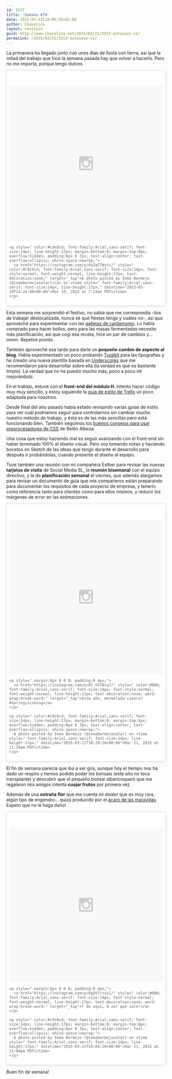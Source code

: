 ```yaml
---
id: 3317
title: 'Semana #70'
date: 2015-03-21T19:06:50+02:00
author: Chavalina
layout: revision
guid: http://www.chavalina.net/2015/03/21/3313-autosave-v1/
permalink: /2015/03/21/3313-autosave-v1/
---
```

La primavera ha llegado junto con unos días de lluvia con tierra, así que la mitad del trabajo que hice la semana pasada hay que volver a hacerlo. Pero no me importa, porque tengo dulces.

<blockquote class="instagram-media" data-instgrm-version="4" style=" background:#FFF; border:0; border-radius:3px; box-shadow:0 0 1px 0 rgba(0,0,0,0.5),0 1px 10px 0 rgba(0,0,0,0.15); margin: 1px; max-width:658px; padding:0; width:99.375%; width:-webkit-calc(100% - 2px); width:calc(100% - 2px);">
  <div style="padding:8px;">
    <div style=" background:#F8F8F8; line-height:0; margin-top:40px; padding:50% 0; text-align:center; width:100%;">
      <div style=" background:url(data:image/png;base64,iVBORw0KGgoAAAANSUhEUgAAACwAAAAsCAMAAAApWqozAAAAGFBMVEUiIiI9PT0eHh4gIB4hIBkcHBwcHBwcHBydr+JQAAAACHRSTlMABA4YHyQsM5jtaMwAAADfSURBVDjL7ZVBEgMhCAQBAf//42xcNbpAqakcM0ftUmFAAIBE81IqBJdS3lS6zs3bIpB9WED3YYXFPmHRfT8sgyrCP1x8uEUxLMzNWElFOYCV6mHWWwMzdPEKHlhLw7NWJqkHc4uIZphavDzA2JPzUDsBZziNae2S6owH8xPmX8G7zzgKEOPUoYHvGz1TBCxMkd3kwNVbU0gKHkx+iZILf77IofhrY1nYFnB/lQPb79drWOyJVa/DAvg9B/rLB4cC+Nqgdz/TvBbBnr6GBReqn/nRmDgaQEej7WhonozjF+Y2I/fZou/qAAAAAElFTkSuQmCC); display:block; height:44px; margin:0 auto -44px; position:relative; top:-22px; width:44px;">
      </div>
    </div>
    
    <p style=" color:#c9c8cd; font-family:Arial,sans-serif; font-size:14px; line-height:17px; margin-bottom:0; margin-top:8px; overflow:hidden; padding:8px 0 7px; text-align:center; text-overflow:ellipsis; white-space:nowrap;">
      <a href="https://instagram.com/p/0aZqT7Nstc/" style=" color:#c9c8cd; font-family:Arial,sans-serif; font-size:14px; font-style:normal; font-weight:normal; line-height:17px; text-decoration:none;" target="_top">A photo posted by Inma Bermejo (@inmabermejosalar)</a> on <time style=" font-family:Arial,sans-serif; font-size:14px; line-height:17px;" datetime="2015-03-19T14:24:00+00:00">Mar 19, 2015 at 7:24am PDT</time>
    </p>
  </div>
</blockquote>



Esta semana me sorprendió el festivo, no sabía que me correspondía -líos de trabajar deslocalizada, nunca sé qué fiestas tengo y cuáles no-, así que aproveché para experimentar con las [galletas de cardamomo](http://www.directoalpaladar.com/postres/galletas-de-cardamomo-y-canela-receta). Lo había comprado para hacer bollos, pero para las masas fermentadas necesito más planificación, así que cogí esa receta, hice un par de cambios y… _mmm_. Repetiré pronto.

También aproveché esa tarde para darle un **pequeño cambio de aspecto al blog**. Había experimentado un poco probando [Typekit](https://typekit.com/) para las tipografías y he creado una nueva plantilla basada en [Underscores](http://underscores.me/) que me recomendaron para desarrollar sobre ella (la verdad es que es bastante limpio). La verdad que no he puesto mucho más, poco a poco iré mejorándolo.

En el trabajo, estuve con el **front-end del módulo H**. Intento hacer código muy muy sencillo, y estoy siguiendo la [guía de estilo de Trello](http://blog.trello.com/heres-the-official-trello-css-guide/) un poco adaptada para nosotros. 

Desde final del año pasado había estado revisando varias guías de estilo para ver cuál podríamos seguir para controlarnos sin cambiar mucho nuestro método de trabajo, y ésta es de las más sencillas pero está funcionando bien. También seguimos los [buenos consejos para usar preprocesadores de CSS](http://belenalbeza.com/the-dangers-of-nesting-abuse-in-css-compilers/) de Belén Albeza. 

Una cosa que estoy haciendo mal es seguir avanzando con el front-end sin haber terminado 100% el diseño visual. Pero voy tomando notas y haciendo bocetos en Sketch de las ideas que tengo durante el desarrollo para después ir probándolas, cuando presente el diseño al equipo.

Tuve también una reunión con mi compañera Esther para revisar las nuevas **tarjetas de visita** de Social Media SL, la **reunión bisemanal** con el equipo directivo, y la de **planificación semanal** el viernes, que además alargamos para revisar un documento de guía que mis compañeros están preparando para documentar los requisitos de cada proyecto de empresa, y tenerlo como referencia tanto para clientes como para ellos mismos, y reducir los márgenes de error en las estimaciones.

<blockquote class="instagram-media" data-instgrm-captioned data-instgrm-version="4" style=" background:#FFF; border:0; border-radius:3px; box-shadow:0 0 1px 0 rgba(0,0,0,0.5),0 1px 10px 0 rgba(0,0,0,0.15); margin: 1px; max-width:658px; padding:0; width:99.375%; width:-webkit-calc(100% - 2px); width:calc(100% - 2px);">
  <div style="padding:8px;">
    <div style=" background:#F8F8F8; line-height:0; margin-top:40px; padding:50% 0; text-align:center; width:100%;">
      <div style=" background:url(data:image/png;base64,iVBORw0KGgoAAAANSUhEUgAAACwAAAAsCAMAAAApWqozAAAAGFBMVEUiIiI9PT0eHh4gIB4hIBkcHBwcHBwcHBydr+JQAAAACHRSTlMABA4YHyQsM5jtaMwAAADfSURBVDjL7ZVBEgMhCAQBAf//42xcNbpAqakcM0ftUmFAAIBE81IqBJdS3lS6zs3bIpB9WED3YYXFPmHRfT8sgyrCP1x8uEUxLMzNWElFOYCV6mHWWwMzdPEKHlhLw7NWJqkHc4uIZphavDzA2JPzUDsBZziNae2S6owH8xPmX8G7zzgKEOPUoYHvGz1TBCxMkd3kwNVbU0gKHkx+iZILf77IofhrY1nYFnB/lQPb79drWOyJVa/DAvg9B/rLB4cC+Nqgdz/TvBbBnr6GBReqn/nRmDgaQEej7WhonozjF+Y2I/fZou/qAAAAAElFTkSuQmCC); display:block; height:44px; margin:0 auto -44px; position:relative; top:-22px; width:44px;">
      </div>
    </div>
    
    <p style=" margin:8px 0 0 0; padding:0 4px;">
      <a href="https://instagram.com/p/0f_V5TNsu7/" style=" color:#000; font-family:Arial,sans-serif; font-size:14px; font-style:normal; font-weight:normal; line-height:17px; text-decoration:none; word-wrap:break-word;" target="_top">Este año, mermelada casera? #springiscoming</a>
    </p>
    
    <p style=" color:#c9c8cd; font-family:Arial,sans-serif; font-size:14px; line-height:17px; margin-bottom:0; margin-top:8px; overflow:hidden; padding:8px 0 7px; text-align:center; text-overflow:ellipsis; white-space:nowrap;">
      A photo posted by Inma Bermejo (@inmabermejosalar) on <time style=" font-family:Arial,sans-serif; font-size:14px; line-height:17px;" datetime="2015-03-21T18:29:28+00:00">Mar 21, 2015 at 11:29am PDT</time>
    </p>
  </div>
</blockquote>



El fin de semana parecía que iba a ser gris, aunque hoy el tiempo nos ha dado un respiro y hemos podido podar los bonsais (este año no toca transplante) y descubrir que el pequeño bonsai albaricoquero que me regalaron mis amigos intenta **cuajar frutos** por primera vez. 

Además de una **extraña flor** que me cuenta mi _dealer_ que es muy rara, algún tipo de engendro… quizá producido por el [ácaro de las maravillas](http://es.wikipedia.org/wiki/Aceria_sheldoni). Espero que no le haga daño!

<blockquote class="instagram-media" data-instgrm-captioned data-instgrm-version="4" style=" background:#FFF; border:0; border-radius:3px; box-shadow:0 0 1px 0 rgba(0,0,0,0.5),0 1px 10px 0 rgba(0,0,0,0.15); margin: 1px; max-width:658px; padding:0; width:99.375%; width:-webkit-calc(100% - 2px); width:calc(100% - 2px);">
  <div style="padding:8px;">
    <div style=" background:#F8F8F8; line-height:0; margin-top:40px; padding:50% 0; text-align:center; width:100%;">
      <div style=" background:url(data:image/png;base64,iVBORw0KGgoAAAANSUhEUgAAACwAAAAsCAMAAAApWqozAAAAGFBMVEUiIiI9PT0eHh4gIB4hIBkcHBwcHBwcHBydr+JQAAAACHRSTlMABA4YHyQsM5jtaMwAAADfSURBVDjL7ZVBEgMhCAQBAf//42xcNbpAqakcM0ftUmFAAIBE81IqBJdS3lS6zs3bIpB9WED3YYXFPmHRfT8sgyrCP1x8uEUxLMzNWElFOYCV6mHWWwMzdPEKHlhLw7NWJqkHc4uIZphavDzA2JPzUDsBZziNae2S6owH8xPmX8G7zzgKEOPUoYHvGz1TBCxMkd3kwNVbU0gKHkx+iZILf77IofhrY1nYFnB/lQPb79drWOyJVa/DAvg9B/rLB4cC+Nqgdz/TvBbBnr6GBReqn/nRmDgaQEej7WhonozjF+Y2I/fZou/qAAAAAElFTkSuQmCC); display:block; height:44px; margin:0 auto -44px; position:relative; top:-22px; width:44px;">
      </div>
    </div>
    
    <p style=" margin:8px 0 0 0; padding:0 4px;">
      <a href="https://instagram.com/p/0gDVTLtso1/" style=" color:#000; font-family:Arial,sans-serif; font-size:14px; font-style:normal; font-weight:normal; line-height:17px; text-decoration:none; word-wrap:break-word;" target="_top">Y de aquí… A ver qué sale!</a>
    </p>
    
    <p style=" color:#c9c8cd; font-family:Arial,sans-serif; font-size:14px; line-height:17px; margin-bottom:0; margin-top:8px; overflow:hidden; padding:8px 0 7px; text-align:center; text-overflow:ellipsis; white-space:nowrap;">
      A photo posted by Inma Bermejo (@inmabermejosalar) on <time style=" font-family:Arial,sans-serif; font-size:14px; line-height:17px;" datetime="2015-03-21T19:04:20+00:00">Mar 21, 2015 at 12:04pm PDT</time>
    </p>
  </div>
</blockquote>



Buen fin de semana!